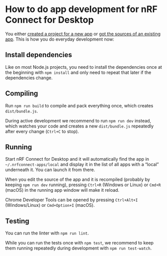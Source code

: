 ---
---

# How to do app development for nRF Connect for Desktop

You either [created a project for a new app](./create_new_app) or
[got the sources of an existing app](./get_an_existing_app_s_sources). This is
how you do everyday development now:

## Install dependencies

Like on most Node.js projects, you need to install the dependencies once at the
beginning with `npm install` and only need to repeat that later if the
dependencies change.

## Compiling

Run `npm run build` to compile and pack everything once, which creates
`dist/bundle.js`.

During active development we recommend to run `npm run dev` instead, which
watches your code and creates a new `dist/bundle.js` repeatedly after every
change (`Ctrl+C` to stop).

## Running

Start nRF Connect for Desktop and it will automatically find the app in
`~/.nrfconnect-apps/local` and display it in the list of all apps with a “local”
underneath it. You can launch it from there.

When you edit the source of the app and it is recompiled (probably by keeping
`npm run dev` running), pressing `Ctrl+R` (Windows or Linux) or `Cmd+R` (macOS)
in the running app window will make it reload.

Chrome Developer Tools can be opened by pressing `Ctrl+Alt+I` (Windows/Linux) or
`Cmd+Option+I` (macOS).

## Testing

You can run the linter with `npm run lint`.

While you can run the tests once with `npm test`, we recommend to keep them
running repeatedly during development with `npm run test-watch`.
